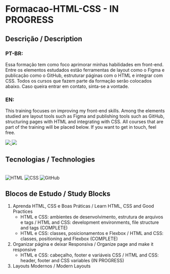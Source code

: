 # Formacao-HTML-CSS - IN PROGRESS
## Descrição / Description 

### PT-BR:

Essa formação tem como foco aprimorar minhas habilidades em front-end. Entre os elementos estudados estão ferramentas de layout como o Figma e publicação como o GitHub, estruturar páginas com o HTML e integrar com CSS. Todos os cursos que fazem parte da formação 
serão colocados abaixo. Caso queira entrar em contato, sinta-se a vontade.
### EN:

This training focuses on improving my front-end skills. Among the elements studied are layout tools such as Figma and publishing tools such as GitHub, structuring pages with HTML and integrating with CSS. All courses that are part of the training 
will be placed below. If you want to get in touch, feel free.

<a href="mailto:lucas.emanuel.carvalho@outlook.com">
  <img src="https://img.shields.io/badge/Microsoft_Outlook-0078D4?style=for-the-badge&logo=microsoft-outlook&logoColor=white" />
</a>
<a href="https://www.linkedin.com/in/lucas-emanuel-oliveira-de-carvalho/" />
  <img src="https://img.shields.io/badge/LinkedIn-0077B5?style=for-the-badge&logo=linkedin&logoColor=white"/>
</a>

## Tecnologias / Technologies

<div style="display: inline_block"><br>
<img align="center" alt="HTML" src=https://img.shields.io/badge/HTML-239120?style=for-the-badge&logo=html5&logoColor=white>
<img align="center" alt="CSS" src=https://img.shields.io/badge/CSS-239120?&style=for-the-badge&logo=css3&logoColor=white>
<img align="center" alt="GitHub" src=https://img.shields.io/badge/GitHub-100000?style=for-the-badge&logo=github&logoColor=white>
</div>

## Blocos de Estudo / Study Blocks
1. Aprenda HTML, CSS e Boas Práticas / Learn HTML, CSS and Good Practices
   - HTML e CSS: ambientes de desenvolvimento, estrutura de arquivos e tags / HTML and CSS: development environments, file structure and tags (COMPLETE)
   - HTML e CSS: classes, posicionamentos e Flexbox / HTML and CSS: classes, positioning and Flexbox (COMPLETE)
2. Organizar página e deixar Responsiva / Organize page and make it responsive
   - HTML e CSS: cabeçalho, footer e variáveis CSS / HTML and CSS: header, footer and CSS variables (IN PROGRESS)
3. Layouts Modernos / Modern Layouts
